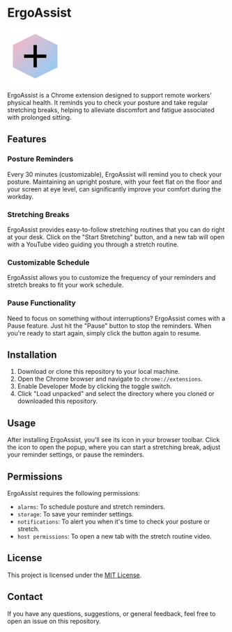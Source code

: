 # ErgoAssist

![ErgoAssist Logo](./logo/logo-128.png)

ErgoAssist is a Chrome extension designed to support remote workers' physical health. It reminds you to check your posture and take regular stretching breaks, helping to alleviate discomfort and fatigue associated with prolonged sitting.

## Features

### Posture Reminders

Every 30 minutes (customizable), ErgoAssist will remind you to check your posture. Maintaining an upright posture, with your feet flat on the floor and your screen at eye level, can significantly improve your comfort during the workday.

### Stretching Breaks

ErgoAssist provides easy-to-follow stretching routines that you can do right at your desk. Click on the "Start Stretching" button, and a new tab will open with a YouTube video guiding you through a stretch routine.

### Customizable Schedule

ErgoAssist allows you to customize the frequency of your reminders and stretch breaks to fit your work schedule.

### Pause Functionality

Need to focus on something without interruptions? ErgoAssist comes with a Pause feature. Just hit the "Pause" button to stop the reminders. When you're ready to start again, simply click the button again to resume.

## Installation

1. Download or clone this repository to your local machine.
2. Open the Chrome browser and navigate to `chrome://extensions`.
3. Enable Developer Mode by clicking the toggle switch.
4. Click "Load unpacked" and select the directory where you cloned or downloaded this repository.

## Usage

After installing ErgoAssist, you'll see its icon in your browser toolbar. Click the icon to open the popup, where you can start a stretching break, adjust your reminder settings, or pause the reminders.

## Permissions

ErgoAssist requires the following permissions:

- `alarms`: To schedule posture and stretch reminders.
- `storage`: To save your reminder settings.
- `notifications`: To alert you when it's time to check your posture or stretch.
- `host permissions`: To open a new tab with the stretch routine video.

## License

This project is licensed under the [MIT License](LICENSE).

## Contact

If you have any questions, suggestions, or general feedback, feel free to open an issue on this repository.
